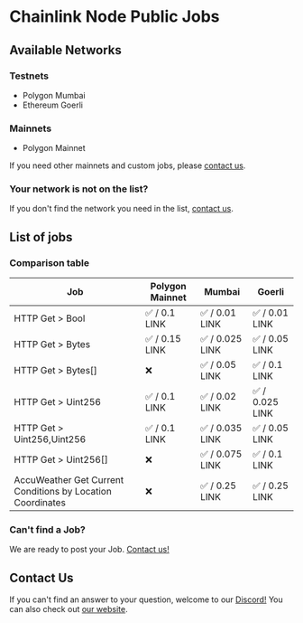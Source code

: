 # Chainlink Node Public Jobs

## Available Networks

### Testnets

- Polygon Mumbai
- Ethereum Goerli

### Mainnets

- Polygon Mainnet

If you need other mainnets and custom jobs, please [contact us](#contact-us).

### Your network is not on the list?

If you don't find the network you need in the list, [contact us](#contact-us).

## List of jobs

### Comparison table

| Job                                                        | Polygon Mainnet | Mumbai          | Goerli          |
| ---------------------------------------------------------- | --------------- | --------------- | --------------- |
| HTTP Get > Bool                                            | ✅ / 0.1 LINK   | ✅ / 0.01 LINK  | ✅ / 0.01 LINK  |
| HTTP Get > Bytes                                           | ✅ / 0.15 LINK  | ✅ / 0.025 LINK | ✅ / 0.05 LINK  |
| HTTP Get > Bytes[]                                         | ❌              | ✅ / 0.05 LINK  | ✅ / 0.1 LINK   |
| HTTP Get > Uint256                                         | ✅ / 0.1 LINK   | ✅ / 0.02 LINK  | ✅ / 0.025 LINK |
| HTTP Get > Uint256,Uint256                                 | ✅ / 0.1 LINK   | ✅ / 0.035 LINK | ✅ / 0.05 LINK  |
| HTTP Get > Uint256[]                                       | ❌              | ✅ / 0.075 LINK | ✅ / 0.1 LINK   |
| AccuWeather Get Current Conditions by Location Coordinates | ❌              | ✅ / 0.25 LINK  | ✅ / 0.25 LINK  |

### Can't find a Job?

We are ready to post your Job. [Contact us!](#contact-us)

## Contact Us

If you can't find an answer to your question, welcome to our [Discord!](https://discord.com/channels/979501447173533776)
You can also check out [our website](https://www.oraclelabs.link).
